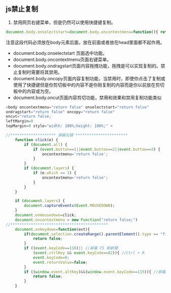 ## js禁止复制
1. <body οncοntextmenu="return false">禁用网页右键菜单，但是仍然可以使用快捷键复制。
```javascript
document.body.onselectstart=document.body.οncοntextmenu=function(){ return false;}
```
注意这段代码必须放在body元素后面，放在前面或者放在head里面都不起作用。 

- document.body.onselectstart 页面选中功能。
- document.body.oncontextmenu页面右键菜单。
- document.body.ondragstart页面内容拖拽功能，拖拽是可以实现复制的。禁止复制时需要将其禁用。
- document.body.oncopy页面内容复制功能，当禁用时，即使你点击了复制或使用了快捷键但是你剪切板中的内容不是你刚复制的内容而是你以前放在剪切板中的内容或为空。
- document.body.oncut页面内容剪切功能，禁用和效果和禁用复制功能类似

```javascript
<body οncοntextmenu="return false" onselectstart="return false" 
οndragstart="return false" οncοpy="return false" 
oncut="return false; 
leftMargin=0 
topMargin=0 style="width: 100%;height: 100%;" >
```

```javascript
//******************** 屏蔽右键 ***********************
	function click(e) {
		if (document.all) {
			if (event.button==1||event.button==2||event.button==3) {
				οncοntextmenu='return false';
			}
		}
		if (document.layers) {
			if (e.which == 3) {
				οncοntextmenu='return false';
			}
		}
	}

	if (document.layers) {
		document.captureEvents(Event.MOUSEDOWN);
	}
	document.οnmοusedοwn=click;
	document.oncontextmenu = new Function("return false;")
//*******************************************
	document.οnkeydοwn=function(evt){
		if(document.selection.createRange().parentElement().type == "file"){
			return false;
		}
		if ((event.keyCode==116)|| //屏蔽 F5 刷新键
			(event.ctrlKey && event.keyCode==82)){ //Ctrl + R
			event.keyCode=0;
			event.returnValue=false;
		}
		if ((window.event.altKey)&&(window.event.keyCode==115)){ //屏蔽Alt+F4
			return false;
		}
	}
```